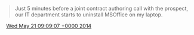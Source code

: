 > Just 5 minutes before a joint contract  authoring call with the prospect, our IT department starts to uninstall MSOffice on my laptop\.

<img src="../../media/tweet.ico" width="12" /> [Wed May 21 09:09:07 +0000 2014](https://twitter.com/DromerDenker/status/469042189738455040)